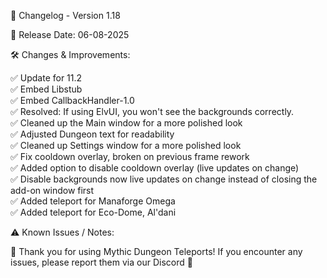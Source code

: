 📜 Changelog - Version 1.18

📅 Release Date: 06-08-2025

🛠️ Changes & Improvements:

✅ Update for 11.2  
✅ Embed Libstub  
✅ Embed CallbackHandler-1.0  
✅ Resolved: If using ElvUI, you won't see the backgrounds correctly.  
✅ Cleaned up the Main window for a more polished look  
✅ Adjusted Dungeon text for readability  
✅ Cleaned up Settings window for a more polished look  
✅ Fix cooldown overlay, broken on previous frame rework  
✅ Added option to disable cooldown overlay (live updates on change)  
✅ Disable backgrounds now live updates on change instead of closing the add-on window first  
✅ Added teleport for Manaforge Omega  
✅ Added teleport for Eco-Dome, Al'dani  

⚠️ Known Issues / Notes:

🚀 Thank you for using Mythic Dungeon Teleports! If you encounter any issues, please report them via our Discord 🚀




